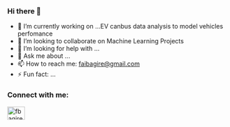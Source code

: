 ### Hi there 👋

<!--
**fbagire/fbagire** is a ✨ _special_ ✨ repository because its `README.md` (this file) appears on your GitHub profile.
-->

- 🔭 I’m currently working on ...EV canbus data analysis to model vehicles perfomance
- 👯 I’m looking to collaborate on Machine Learning Projects
- 🤔 I’m looking for help with ...
- 💬 Ask me about ...
- 📫 How to reach me: faibagire@gmail.com
- ⚡ Fun fact: ...





<h3 align="left">Connect with me:</h3>
<p align="left">
<a href="https://linkedin.com/in/fbagire" target="blank"><img align="center" src="https://raw.githubusercontent.com/rahuldkjain/github-profile-readme-generator/master/src/images/icons/Social/linked-in-alt.svg" alt="fbagire" height="30" width="40" /></a>
</p>
